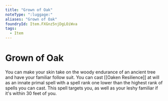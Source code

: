 ```yaml
---
title: "Grown of Oak"
noteType: ":luggage:"
aliases: "Grown of Oak"
foundryId: Item.FXGnz5njDgLOiWva
tags:
  - Item
---
```


# Grown of Oak

You can make your skin take on the woody endurance of an ancient tree and have your familiar follow suit. You can cast [[Oaken Resilience]] at will as an innate primal spell with a spell rank one lower than the highest rank of spells you can cast. This spell targets you, as well as your leshy familiar if it's within 30 feet of you.
